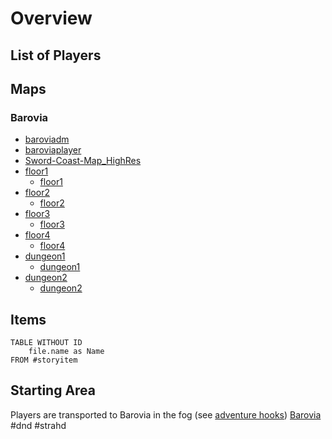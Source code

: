 # Overview
## List of Players

## Maps
### Barovia
- [baroviadm](Barovia/baroviadm.jpg)
- [baroviaplayer](Barovia/baroviaplayer.jpg)
- [Sword-Coast-Map_HighRes](../Sword-Coast-Map_HighRes.jpg)
- [floor1](Barovia/Death_House/floor1/floor1.jpg)
	- [floor1](Barovia/Death_House/floor1/floor1.dam)
- [floor2](Barovia/Death_House/floor2/floor2.jpg)
	- [floor2](Barovia/Death_House/floor2/floor2.dam)
- [floor3](Barovia/Death_House/floor3/floor3.jpg)
	- [floor3](Barovia/Death_House/floor3/floor3.dam)
-  [floor4](Barovia/Death_House/floor4/floor4.jpg)
	- [floor4](Barovia/Death_House/floor4/floor4.dam)
- [dungeon1](Barovia/Death_House/dungeon/dungeon1.jpg)
	- [dungeon1](Barovia/Death_House/dungeon/dungeon1.dam)
- [dungeon2](Barovia/Death_House/dungeon/dungeon2.jpg)
	- [dungeon2](Barovia/Death_House/dungeon/dungeon2.dam)

## Items
```dataview
TABLE WITHOUT ID
	file.name as Name
FROM #storyitem
```
## Starting Area
Players are transported to Barovia in the fog (see [adventure hooks](https://www.dndbeyond.com/sources/cos/into-the-mists#AdventureHooks))
[Barovia](Barovia/Barovia.md)
#dnd #strahd 